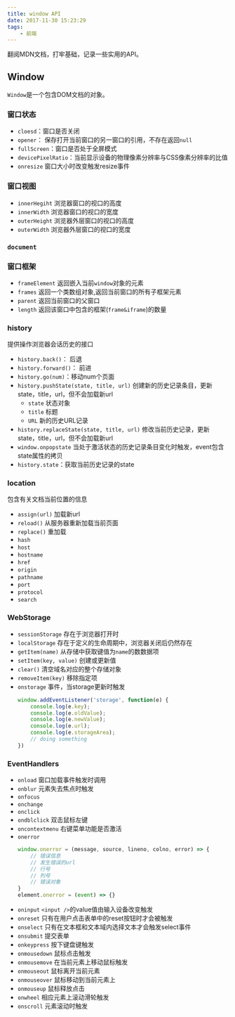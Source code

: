 ```yaml
---
title: window API
date: 2017-11-30 15:23:29
tags:
	- 前端
---
```

翻阅MDN文档，打牢基础，记录一些实用的API。
<!--more-->

## Window
`Window`是一个包含DOM文档的对象。

### 窗口状态
- `cloesd`：窗口是否关闭
- `opener`： 保存打开当前窗口的另一窗口的引用，不存在返回`null`
- `fullScreen`：窗口是否处于全屏模式
- `devicePixelRatio`：当前显示设备的物理像素分辨率与CSS像素分辨率的比值
- `onresize` 窗口大小时改变触发resize事件

### 窗口视图
- `innerHegiht` 浏览器窗口的视口的高度
- `innerWidth`  浏览器窗口的视口的宽度
- `outerHeight` 浏览器外层窗口的视口的高度
- `outerWidth`  浏览器外层窗口的视口的宽度

### `document`


###  窗口框架
- `frameElement` 返回嵌入当前`window`对象的元素
- `frames` 返回一个类数组对象,返回当前窗口的所有子框架元素
- `parent` 返回当前窗口的父窗口
- `length` 返回该窗口中包含的框架(`frame&iframe`)的数量

### history
提供操作浏览器会话历史的接口
- `history.back()`： 后退
- `history.forward()`： 前进
- `history.go(num)`：移动num个页面
- `history.pushState(state, title, url)`  创建新的历史记录条目，更新state，title，url，但不会加载新url
	- `state`  状态对象
	- `title`  标题
	- `URL`    新的历史URL记录
- `history.replaceState(state, title, url)` 修改当前历史记录，更新state，title，url，但不会加载新url
- `window.onpopstate` 当处于激活状态的历史记录条目变化时触发，event包含state属性的拷贝
- `history.state`：获取当前历史记录的state

### location
包含有关文档当前位置的信息
- `assign(url)` 加载新url
- `reload()` 从服务器重新加载当前页面
- `replace()` 重加载
- `hash`
- `host`
- `hostname`
- `href`
- `origin`
- `pathname`
- `port`
- `protocol`
- `search`

### WebStorage
- `sessionStorage` 存在于浏览器打开时
- `localStorage` 存在于定义的生命周期中，浏览器关闭后仍然存在
- `getItem(name)`  从存储中获取键值为`name`的数数据项
- `setItem(key, value)` 创建或更新值
- `clear()` 清空域名对应的整个存储对象
- `removeItem(key)` 移除指定项
- `onstorage` 事件，当storage更新时触发
	```js
	window.addEventListener('storage', function(e) {
		console.log(e.key);
		console.log(e.oldValue);
		console.log(e.newValue);
		console.log(e.url);
		console.log(e.storageArea);
		// doing something
	})
	```

### EventHandlers
- `onload` 窗口加载事件触发时调用
- `onblur` 元素失去焦点时触发
- `onfocus`
- `onchange`
- `onclick`
- `ondblclick`  双击鼠标左键
- `oncontextmenu`  右键菜单功能是否激活
- `onerror`
	```js
	window.onerror = (message, source, lineno, colno, error) => {
		// 错误信息
		// 发生错误的url
		// 行号
		// 列号
		// 错误对象
	}
	element.onerror = (event) => {}
	```
- `oninput` `<input />`的value值由输入设备改变触发
- `onreset` 只有在用户点击表单中的reset按钮时才会被触发
- `onselect` 只有在文本框和文本域内选择文本才会触发select事件
- `onsubmit` 提交表单
- `onkeypress` 按下键盘键触发
- `onmousedown` 鼠标点击触发
- `onmousemove` 在当前元素上移动鼠标触发
- `onmouseout`  鼠标离开当前元素
- `onmouseover` 鼠标移动到当前元素上
- `onmouseup`   鼠标释放点击
- `onwheel` 相应元素上滚动滑轮触发
- `onscroll` 元素滚动时触发



























